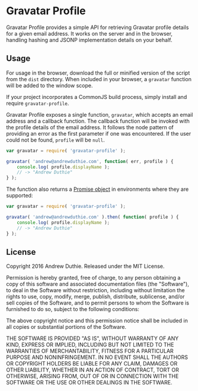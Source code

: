 Gravatar Profile
================

Gravatar Profile provides a simple API for retrieving Gravatar profile details for a given email address. It works on the server and in the browser, handling hashing and JSONP implementation details on your behalf.

## Usage

For usage in the browser, download the full or minified version of the script from the `dist` directory. When included in your browser, a `gravatar` function will be added to the window scope.

If your project incorporates a CommonJS build process, simply install and require `gravatar-profile`.

Gravatar Profile exposes a single function, `gravatar`, which accepts an email address and a callback function. The callback function will be invoked with the profile details of the email address. It follows the node pattern of providing an error as the first parameter if one was encountered. If the user could not be found, `profile` will be `null`.

```js
var gravatar = require( 'gravatar-profile' );

gravatar( 'andrew@andrewduthie.com', function( err, profile ) {
	console.log( profile.displayName );
	// -> "Andrew Duthie"
} );
```

The function also returns a [Promise object](https://developer.mozilla.org/en-US/docs/Web/JavaScript/Reference/Global_Objects/Promise) in environments where they are supported:

```js
var gravatar = require( 'gravatar-profile' );

gravatar( 'andrew@andrewduthie.com' ).then( function( profile ) {
	console.log( profile.displayName );
	// -> "Andrew Duthie"
} );
```

## License

Copyright 2016 Andrew Duthie. Released under the MIT License.

Permission is hereby granted, free of charge, to any person obtaining a copy of this software and associated documentation files (the "Software"), to deal in the Software without restriction, including without limitation the rights to use, copy, modify, merge, publish, distribute, sublicense, and/or sell copies of the Software, and to permit persons to whom the Software is furnished to do so, subject to the following conditions:

The above copyright notice and this permission notice shall be included in all copies or substantial portions of the Software.

THE SOFTWARE IS PROVIDED "AS IS", WITHOUT WARRANTY OF ANY KIND, EXPRESS OR IMPLIED, INCLUDING BUT NOT LIMITED TO THE WARRANTIES OF MERCHANTABILITY, FITNESS FOR A PARTICULAR PURPOSE AND NONINFRINGEMENT. IN NO EVENT SHALL THE AUTHORS OR COPYRIGHT HOLDERS BE LIABLE FOR ANY CLAIM, DAMAGES OR OTHER LIABILITY, WHETHER IN AN ACTION OF CONTRACT, TORT OR OTHERWISE, ARISING FROM, OUT OF OR IN CONNECTION WITH THE SOFTWARE OR THE USE OR OTHER DEALINGS IN THE SOFTWARE.
